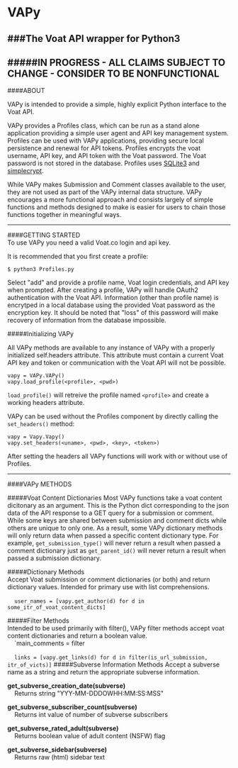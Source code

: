 # VAPy
###The Voat API wrapper for Python3  
---  
#####IN PROGRESS - ALL CLAIMS SUBJECT TO CHANGE - CONSIDER TO BE NONFUNCTIONAL
---  

####ABOUT  

VAPy is intended to provide a simple, highly explicit Python interface to the Voat API.  

VAPy provides a Profiles class, which can be run as a stand alone application providing a simple user agent and API key management system. Profiles can be used with VAPy applications, providing secure local persistence and renewal for API tokens. Profiles encrypts the voat username, API key, and API token with the Voat password. The Voat password is not stored in the database. Profiles uses [SQLite3](https://www.sqlite.org/) and [simplecrypt](https://github.com/andrewcooke/simple-crypt).

While VAPy makes Submission and Comment classes available to the user, they are not used as part of the VAPy internal data structure. VAPy encourages a more functional approach and consists largely of simple functions and methods designed to make is easier for users to chain those functions together in meaningful ways.



---
####GETTING STARTED  
To use VAPy you need a valid Voat.co login and api key.  

It is recommended that you first create a profile:

`$ python3 Profiles.py`  

Select "add" and provide a profile name, Voat login credentials, and API key when prompted. After creating a profile, VAPy will handle OAuth2 authentication with the Voat API. Information (other than profile name) is encrytped in a local database using the provided Voat password as the encryption key. It should be noted that "loss" of this password will make recovery of information from the database impossible.  


#####Initializing VAPy

All VAPy methods are available to any instance of VAPy with a properly initialized self.headers attribute. This attribute must contain a current Voat API key and token or communication with the Voat API will not be possible.

`vapy = VAPy.VAPy()`  
`vapy.load_profile(<profile>, <pwd>)`

`load_profile()` will retreive the profile named `<profile>` and create a working headers attribute.

VAPy can be used without the Profiles component by directly calling the `set_headers()` method:  
  
```vapy = Vapy.Vapy()  ```  
```vapy.set_headers(<uname>, <pwd>, <key>, <token>)```
  

After setting the headers all VAPy functions will work with or without use of Profiles.  

---
####VAPy METHODS  

#####Voat Content Dictionaries
Most VAPy functions take a voat content dicitonary as an argument. This is the Python dict corresponding to the json data of the API response to a GET query for a submission or comment. While some keys are shared between submission and comment dicts while others are unique to only one. As a result, some VAPy dictionary methods will only return data when passed a specific content dictionary type. For example, `get_submission_type()` will never return a result when passed a comment dictionary just as `get_parent_id()` will never return a result when passed a submission dictionary.

#####Dictionary Methods  
Accept Voat submission or comment dictionaries (or both) and return dictionary values. Intended for primary use with list comprehensions.  
  

&nbsp;&nbsp;&nbsp;&nbsp;`user_names = [vapy.get_author(d) for d in some_itr_of_voat_content_dicts]`  


#####Filter Methods  
Intended to be used primarily with filter(), VAPy filter methods accept voat content dictionaries and return a boolean value.  
&nbsp;&nbsp;&nbsp;&nbsp;`main_comments = filter  


&nbsp;&nbsp;&nbsp;&nbsp;`links = [vapy.get_links(d) for d in filter(is_url_submission, itr_of_victs)]`
#####Subverse Information Methods
Accept a subverse name as a string and return the appropriate subverse information.  

**get_subverse_creation_date(**subverse**)**  
&nbsp;&nbsp;&nbsp;&nbsp;Returns string "YYY-MM-DDDOWHH:MM:SS:MSS"  

**get_subverse_subscriber_count(**subverse**)**  
&nbsp;&nbsp;&nbsp;&nbsp;Returns int value of number of subverse subscribers

**get_subverse_rated_adult(**subverse**)**  
&nbsp;&nbsp;&nbsp;&nbsp;Returns boolean value of adult content (NSFW) flag

**get_subverse_sidebar(**subverse**)**  
&nbsp;&nbsp;&nbsp;&nbsp;Returns raw (html) sidebar text

